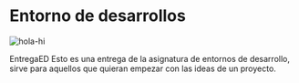 # Entorno de desarrollos
![hola-hi](https://user-images.githubusercontent.com/114073072/224993316-5c66e3e9-5da9-42b1-8218-0152b9d5b6c2.gif)

EntregaED
Esto es una entrega de la asignatura de entornos de desarrollo, sirve para aquellos que quieran empezar con las ideas de un proyecto.

